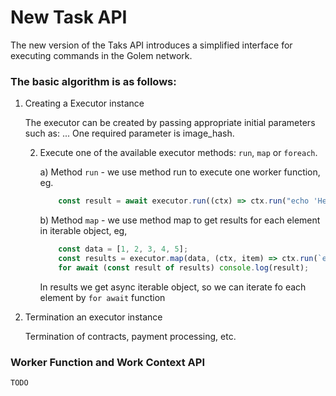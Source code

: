 # New Task API

The new version of the Taks API introduces a simplified interface for executing commands in the Golem network.

### The basic algorithm is as follows:

1. Creating a Executor instance

    The executor can be created by passing appropriate initial parameters such as: ...
    One required parameter is image_hash.

   2. Execute one of the available executor methods: `run`, `map` or `foreach`.

       a) Method `run` - we use method run to execute one worker function, eg.
       ```js
           const result = await executor.run((ctx) => ctx.run("echo 'Hello World!'"));
       ```
   
       b) Method `map` - we use method map to get results for each element in iterable object, eg,
       ```js
           const data = [1, 2, 3, 4, 5];
           const results = executor.map(data, (ctx, item) => ctx.run(`echo "${item}"`));
           for await (const result of results) console.log(result);
       ```
       In results we get async iterable object, so we can iterate fo each element by `for await` function

3. Termination an executor instance

   Termination of contracts, payment processing, etc.

### Worker Function and Work Context API

    TODO
